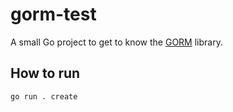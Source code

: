 # gorm-test

A small Go project to get to know the [GORM](https://gorm.io/) library.

## How to run

```shell
go run . create
```